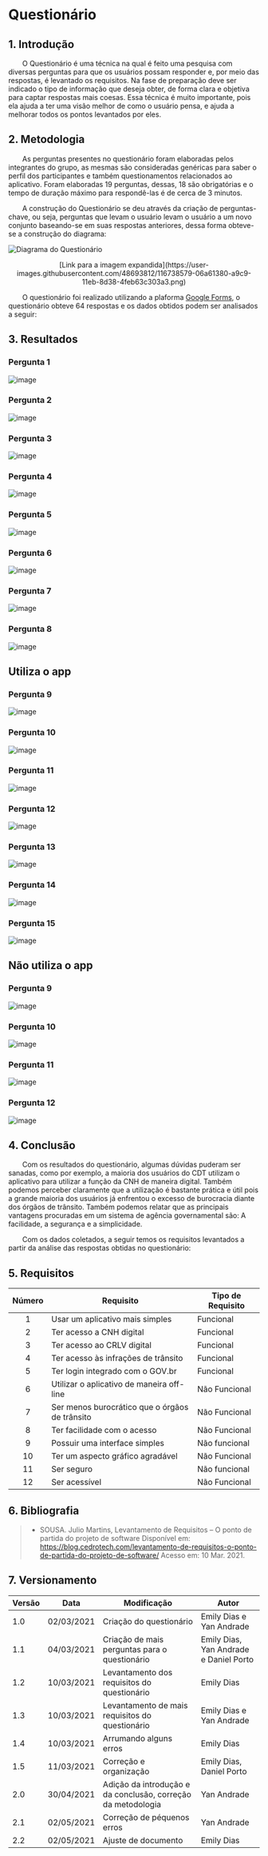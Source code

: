 # Questionário

## 1. Introdução
&emsp;&emsp;O Questionário é uma técnica na qual é feito uma pesquisa com diversas perguntas para que os usuários possam responder e, por meio das respostas, é levantado os requisitos. Na fase de preparação deve ser indicado o tipo de informação que deseja obter, de forma clara e objetiva para captar respostas mais coesas.
Essa técnica é muito importante, pois ela ajuda a ter uma visão melhor de como o usuário pensa, e ajuda a melhorar todos os pontos levantados por eles.

## 2. Metodologia
&emsp;&emsp;As perguntas presentes no questionário foram elaboradas pelos integrantes do grupo, as mesmas são consideradas genéricas para saber o perfil dos participantes e também questionamentos relacionados ao aplicativo. Foram elaboradas 19 perguntas, dessas, 18 são obrigatórias e o tempo de duração máximo para respondê-las é de cerca de 3 minutos. 

&emsp;&emsp;A construção do Questionário se deu através da criação de perguntas-chave, ou seja, perguntas que levam o usuário levam o usuário a um novo conjunto baseando-se em suas respostas anteriores, dessa forma obteve-se a construção do diagrama:

![Diagrama do Questionário](../../assets/imagens/quest-diagrama.png)
<center>[Link para a imagem expandida](https://user-images.githubusercontent.com/48693812/116738579-06a61380-a9c9-11eb-8d38-4feb63c303a3.png)</center>

&emsp;&emsp;O questionário foi realizado utilizando a plaforma [Google Forms](https://www.google.com/forms/about/), o questionário obteve 64 respostas e os dados obtidos podem ser analisados a seguir:

## 3. Resultados

### Pergunta 1
![image](https://user-images.githubusercontent.com/52640974/110645854-19545700-8195-11eb-9224-ee53d589ec9b.png)

### Pergunta 2
![image](https://user-images.githubusercontent.com/52640974/110646108-54ef2100-8195-11eb-8812-7d482f1e91b6.png)

### Pergunta 3
![image](https://user-images.githubusercontent.com/52640974/110646541-bdd69900-8195-11eb-9361-3ac5395d41fb.png)

### Pergunta 4
![image](https://user-images.githubusercontent.com/52640974/110646733-f0809180-8195-11eb-87bd-ee7e01239790.png)

### Pergunta 5
![image](https://user-images.githubusercontent.com/52640974/110646927-2887d480-8196-11eb-893d-a04e8351f4ac.png)

### Pergunta 6
![image](https://user-images.githubusercontent.com/52640974/110647406-903e1f80-8196-11eb-81d6-d0409cd58633.png)

### Pergunta 7
![image](https://user-images.githubusercontent.com/52640974/110647699-d1ceca80-8196-11eb-8617-8339be287b4e.png)

### Pergunta 8
![image](https://user-images.githubusercontent.com/52640974/110647776-e6ab5e00-8196-11eb-87d0-084e68a9792a.png)

## Utiliza o app
### Pergunta 9
![image](https://user-images.githubusercontent.com/52640974/110648766-c62fd380-8197-11eb-96c9-ef5ab05e045a.png)

### Pergunta 10
![image](https://user-images.githubusercontent.com/52640974/110648842-d778e000-8197-11eb-9949-735849b91897.png)

### Pergunta 11
![image](https://user-images.githubusercontent.com/52640974/110648901-e495cf00-8197-11eb-8bf0-4adca4769c73.png)

### Pergunta 12
![image](https://user-images.githubusercontent.com/52640974/110649275-376f8680-8198-11eb-98de-0c4fa7725655.png)

### Pergunta 13
![image](https://user-images.githubusercontent.com/52640974/110649424-5706af00-8198-11eb-9a08-61a3749c78db.png)

### Pergunta 14
![image](https://user-images.githubusercontent.com/52640974/110649524-700f6000-8198-11eb-8636-48fc6edfe1e2.png)

### Pergunta 15
![image](https://user-images.githubusercontent.com/52640974/110649600-82899980-8198-11eb-9ede-12cf51018056.png)

## Não utiliza o app
### Pergunta 9
![image](https://user-images.githubusercontent.com/52640974/110648397-718c5880-8197-11eb-8541-316f2933d946.png)

### Pergunta 10
![image](https://user-images.githubusercontent.com/52640974/110648479-84069200-8197-11eb-944d-d2a09fdf4412.png)

### Pergunta 11
![image](https://user-images.githubusercontent.com/52640974/110648567-941e7180-8197-11eb-8aae-c4fc524b577a.png)

### Pergunta 12
![image](https://user-images.githubusercontent.com/52640974/110648682-af897c80-8197-11eb-846b-cf2c61c3e52c.png)

## 4. Conclusão

&emsp;&emsp;Com os resultados do questionário, algumas dúvidas puderam ser sanadas, como por exemplo, a maioria dos usuários do CDT utilizam o aplicativo para utilizar a função da CNH de maneira digital. Também podemos perceber claramente que a utilização é bastante prática e útil pois a grande maioria dos usuários já enfrentou o excesso de burocracia diante dos órgãos de trânsito. Também podemos relatar que as principais vantagens procuradas em um sistema de agência governamental são: A facilidade, a segurança e a simplicidade.

&emsp;&emsp;Com os dados coletados, a seguir temos os requisitos levantados a partir da análise das respostas obtidas no questionário:

## 5. Requisitos

|Número| Requisito | Tipo de Requisito
|:-:|--|--|
| 1 | Usar um aplicativo mais simples | Funcional |
| 2 | Ter acesso a CNH digital | Funcional |
| 3 | Ter acesso ao CRLV digital | Funcional |
| 4 | Ter acesso às infrações de trânsito | Funcional |
| 5 | Ter login integrado com o GOV.br | Funcional |
| 6 | Utilizar o aplicativo de maneira off-line | Não Funcional |
| 7 | Ser menos burocrático que o órgãos de trânsito | Não Funcional |
| 8 | Ter facilidade com o acesso  | Não Funcional |
| 9 | Possuir uma interface simples | Não funcional |
| 10 | Ter um aspecto gráfico agradável | Não Funcional |
| 11 | Ser seguro | Não funcional |
| 12 | Ser acessível | Não Funcional |


## 6. Bibliografia

> - SOUSA. Julio Martins, Levantamento de Requisitos – O ponto de partida do projeto de software Disponível em: https://blog.cedrotech.com/levantamento-de-requisitos-o-ponto-de-partida-do-projeto-de-software/ Acesso em: 10 Mar. 2021.

## 7. Versionamento
| Versão | Data | Modificação | Autor |
|--|--|--|--|
| 1.0 | 02/03/2021 | Criação do questionário | Emily Dias e Yan Andrade|
| 1.1 | 04/03/2021 | Criação de mais perguntas para o questionário | Emily Dias, Yan Andrade e Daniel Porto|
| 1.2 | 10/03/2021 | Levantamento dos requisitos do questionário | Emily Dias |
| 1.3 | 10/03/2021 | Levantamento de mais requisitos do questionário | Emily Dias e Yan Andrade |
| 1.4 | 10/03/2021 | Arrumando alguns erros | Emily Dias |
| 1.5 | 11/03/2021 | Correção e organização | Emily Dias, Daniel Porto |
| 2.0 | 30/04/2021 | Adição da introdução e da conclusão, correção da metodologia | Yan Andrade |
| 2.1 | 02/05/2021 | Correção de péquenos erros | Yan Andrade |
|  2.2   | 02/05/2021 | Ajuste de documento | Emily Dias |
